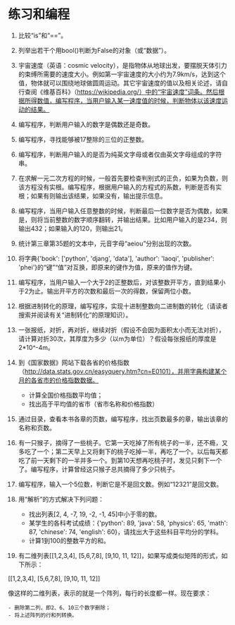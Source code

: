 # 练习和编程

1. 比较“is”和“==”。

2. 列举出若干个用bool()判断为False的对象（或“数据”）。

3. 宇宙速度（英语：cosmic velocity），是指物体从地球出发，要摆脱天体引力的束缚所需要的速度大小。例如第一宇宙速度的大小约为7.9km/s，达到这个值，物体就可以围绕地球做圆周运动。其它宇宙速度的值以及相关论述，请自行查阅《维基百科》（https://wikipedia.org/）中的“宇宙速度”词条。然后根据所得数值，编写程序，当用户输入某一速度值的时候，判断物体以该速度运动的结果。

4. 编写程序，判断用户输入的数字是偶数还是奇数。

5. 编写程序，寻找能够被17整除的三位的正整数。

6. 编写程序，判断用户输入的是否为纯英文字母或者仅由英文字母组成的字符串。

7. 在求解一元二次方程的时候，一般首先要检查判别式的正负，如果为负数，则该方程没有实根。编写程序，根据用户输入的方程式的系数，判断是否有实根；如果有则输出该结果，如果没有，输出提示信息。

8. 编写程序，当用户输入任意整数的时候，判断最后一位数字是否为偶数，如果是，则将当前整数的数字顺序翻转，并输出结果。比如用户输入的是234，则输出432；如果输入的120，则输出21。

9. 统计第三章第35题的文本中，元音字母“aeiou”分别出现的次数。

10. 将字典{'book': ['python', 'djang', 'data'], 'author': 'laoqi', 'publisher': 'phei'}的“键”“值”对互换，即原来的键作为值，原来的值作为键。

11. 编写程序，当用户输入一个大于2的正整数后，对该整数开平方，直到结果小于2为止。输出开平方的次数和最后一次的得数，保留两位小数。

12. 根据进制转化的原理，编写程序，实现十进制整数向二进制数的转化（请读者搜索并阅读有关“进制转化”的原理知识）。

13. 一张报纸，对折，再对折，继续对折（假设不会因为面积太小而无法对折），请计算对折30次，其厚度为多少（以m为单位）？假设每张报纸的厚度是2*10^-4m。

14. 到《国家数据》网站下载各省的价格指数（http://data.stats.gov.cn/easyquery.htm?cn=E0101），并用字典构建某个月的各省市的价格指数数据。

    - 计算全国价格指数平均值；
    - 找出高于平均值的省市（省市名称和价格指数）

15. 通过目录，查看本书各章的页数，编写程序，找出页数最多的章，输出该章的名称和页数。

16. 有一只猴子，摘得了一些桃子。它第一天吃掉了所有桃子的一半，还不瘾，又多吃了一个；第二天早上又将剩下的桃子吃掉一半，再吃了一个。以后每天都吃了前一天剩下的一半并多一个。到第10天想再吃桃子时，发见只剩下一个了。编写程序，计算曾经这只猴子总共摘得了多少只桃子。

17. 编写程序，输入一个5位数，判断它是不是回文数。例如“12321”是回文数。

18. 用“解析”的方式解决下列问题：

    - 找出列表[2, 4, -7, 19, -2, -1, 45]中小于零的数。
    - 某学生的各科考试成绩：{'python': 89, 'java': 58, 'physics': 65, 'math': 87, 'chinese': 74, 'english': 60}，请找出大于这些科目平均分的学科。
    - 计算1到100的整数平方的和。

19. 有二维列表[[1,2,3,4], [5,6,7,8], [9,10, 11, 12]]，如果写成类似矩阵的形式，如下所示：

[[1,2,3,4], 
 [5,6,7,8], 
 [9,10, 11, 12]]

像这样的二维列表，表示的就是一个阵列，每行的长度都一样。现在要求：

    - 删除第二列，即2、6、10三个数字删除；
    - 将上述阵列的行和列转换。

